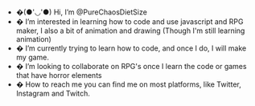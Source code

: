 - �(●'◡'●) Hi, I’m @PureChaosDietSize
- � I’m interested in learning how to code and use javascript and RPG maker, I also a bit of animation and drawing (Though I'm still learning animation)
- � I’m currently trying to learn how to code, and once I do, I will make my game.
- � I’m looking to collaborate on RPG's once I learn the code or games that have horror elements
- � How to reach me you can find me on most platforms, like Twitter, Instagram and Twitch. 

<!---
PureChaosDietSize/PureChaosDietSize is a ✨ special ✨ repository because its `README.md` (this file) appears on your GitHub profile.
You can click the Preview link to take a look at your changes.
--->

